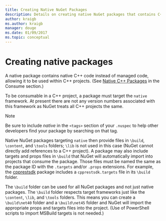 ```yaml
---
title: Creating Native NuGet Packages
description: Details on creating native NuGet packages that contains C++ code instead of managed code, for use in C++ projects.
author: kraigb
ms.author: kraigb
manager: douge
ms.date: 01/09/2017
ms.topic: conceptual
---
```


# Creating native packages

A native package contains native C++ code instead of managed code, allowing it to be used within C++ projects. (See [Native C++ Packages](../consume-packages/finding-and-choosing-packages.md#native-c-packages) in the Consume section.)

To be consumable in a C++ project, a package must target the `native` framework. At present there are not any version numbers associated with this framework as NuGet treats all C++ projects the same.

> [!Note]
> Be sure to include *native* in the `<tags>` section of your `.nuspec` to help other developers find your package by searching on that tag.

Native NuGet packages targeting `native` then provide files in `\build`, `\content`, and `\tools` folders; `\lib` is not used in this case (NuGet cannot directly add references to a C++ project). A package may also include targets and props files in `\build` that NuGet will automatically import into projects that consume the package. Those files must be named the same as the package ID with the `.targets` and/or `.props` extensions. For example, the [cpprestsdk](https://nuget.org/packages/cpprestsdk/) package includes a `cpprestsdk.targets` file in its `\build` folder.

The `\build` folder can be used for all NuGet packages and not just native packages. The `\build` folder respects target frameworks just like the `\content`, `\lib`, and `\tools` folders. This means you can create a `\build\net40` folder and a `\build\net45` folder and NuGet will import the appropriate props and targets files into the project. (Use of PowerShell scripts to import MSBuild targets is not needed.)
